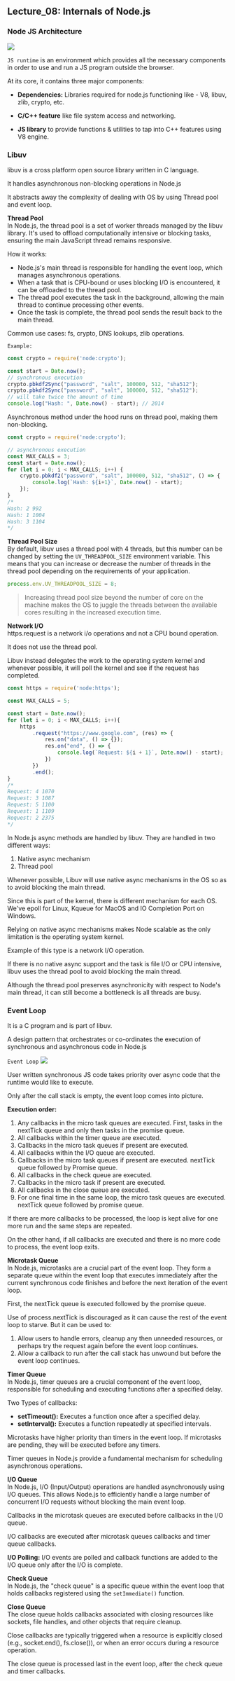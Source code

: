 ## Lecture_08: Internals of Node.js

### Node JS Architecture
<img src="https://cdn-clekk.nitrocdn.com/tkvYXMZryjYrSVhxKeFTeXElceKUYHeV/assets/images/optimized/rev-fe0ba7b/litslink.com/wp-content/uploads/2021/07/Node.js-Architecture-Chart.webp" class="center">

`JS runtime` is an environment which provides all the necessary components in order to use and run a JS program outside the browser.

At its core, it contains three major components:
- **Dependencies:** Libraries required for node.js functioning like - V8, libuv, zlib, crypto, etc.

- **C/C++ feature** like file system access and networking.

- **JS library** to provide functions & utilities to tap into C++ features using V8 engine.

### Libuv
libuv is a cross platform open source library written in C language.

It handles asynchronous non-blocking operations in Node.js

It abstracts away the complexity of dealing with OS by using Thread pool and event loop.

**Thread Pool**<br>
In Node.js, the thread pool is a set of worker threads managed by the libuv library. It's used to offload computationally intensive or blocking tasks, ensuring the main JavaScript thread remains responsive.

How it works:
- Node.js's main thread is responsible for handling the event loop, which manages asynchronous operations.
- When a task that is CPU-bound or uses blocking I/O is encountered, it can be offloaded to the thread pool.
- The thread pool executes the task in the background, allowing the main thread to continue processing other events.
- Once the task is complete, the thread pool sends the result back to the main thread.

Common use cases: fs, crypto, DNS lookups, zlib operations.

`Example:`
```js
const crypto = require('node:crypto');

const start = Date.now();
// synchronous execution
crypto.pbkdf2Sync("password", "salt", 100000, 512, "sha512");
crypto.pbkdf2Sync("password", "salt", 100000, 512, "sha512"); 
// will take twice the amount of time
console.log("Hash: ", Date.now() - start); // 2014
```

Asynchronous method under the hood runs on thread pool, making them non-blocking.
```js
const crypto = require('node:crypto');

// asynchronous execution
const MAX_CALLS = 3;
const start = Date.now();
for (let i = 0; i < MAX_CALLS; i++) {
    crypto.pbkdf2("password", "salt", 100000, 512, "sha512", () => {
        console.log(`Hash: ${i+1}`, Date.now() - start);
    });
}
/*
Hash: 2 992
Hash: 1 1004
Hash: 3 1104
*/
```

**Thread Pool Size**<br>
By default, libuv uses a thread pool with 4 threads, but this number can be changed by setting the `UV_THREADPOOL_SIZE` environment variable. This means that you can increase or decrease the number of threads in the thread pool depending on the requirements of your application.
```js
process.env.UV_THREADPOOL_SIZE = 8;
```
> Increasing thread pool size beyond the number of core on the machine makes the OS to juggle the threads between the available cores resulting in the increased execution time.

**Network I/O** <br>
https.request is a network i/o operations and not a CPU bound operation.

It does not use the thread pool.

Libuv instead delegates the work to the operating system kernel and whenever possible, it will poll the kernel and see if the request has completed.

```js
const https = require('node:https');

const MAX_CALLS = 5;

const start = Date.now();
for (let i = 0; i < MAX_CALLS; i++){
    https
        .request("https://www.google.com", (res) => {
            res.on("data", () => {});
            res.on("end", () => {
                console.log(`Request: ${i + 1}`, Date.now() - start);
            })
        })
        .end();
}
/*
Request: 4 1070
Request: 3 1087
Request: 5 1100
Request: 1 1109
Request: 2 2375
*/
```

In Node.js async methods are handled by libuv. They are handled in two different ways:
1. Native async mechanism
2. Thread pool

Whenever possible, Libuv will use native async mechanisms in the OS so as to avoid blocking the main thread.

Since this is part of the kernel, there is different mechanism for each OS. We've epoll for Linux, Kqueue for MacOS and IO Completion Port on Windows.

Relying on native async mechanisms makes Node scalable as the only limitation is the operating system kernel.

Example of this type is a network I/O operation.

If there is no native async support and the task is file I/O or CPU intensive, libuv uses the thread pool to avoid blocking the main thread.

Although the thread pool preserves asynchronicity with respect to Node's main thread, it can still become a bottleneck is all threads are busy.

### Event Loop
It is a C program and is part of libuv.

A design pattern that orchestrates or co-ordinates the execution of synchronous and asynchronous code in Node.js

`Event Loop`
<img src="https://cdn.builder.io/api/v1/image/assets%2FYJIGb4i01jvw0SRdL5Bt%2F6b288555862049b4b5cd7f19e2ae909f?format=webp&width=2000" class="center">

User written synchronous JS code takes priority over async code that the runtime would like to execute.

Only after the call stack is empty, the event loop comes into picture.

**Execution order:**<br>
1. Any callbacks in the micro task queues are executed. First, tasks in the nextTick queue and only then tasks in the promise queue.
2. All callbacks within the timer queue are executed.
3. Callbacks in the micro task queues if present are executed.
4. All callbacks within the I/O queue are executed.
5. Callbacks in the micro task queues if present are executed. nextTick queue followed by Promise queue.
6. All callbacks in the check queue are executed.
7. Callbacks in the micro task if present are executed.
8. All callbacks in the close queue are executed.
9. For one final time in the same loop, the micro task queues are executed. nextTick queue followed by promise queue.

If there are more callbacks to be processed, the loop is kept alive for one more run and the same steps are repeated.

On the other hand, if all callbacks are executed and there is no more code to process, the event loop exits.

**Microtask Queue** <br>
In Node.js, microtasks are a crucial part of the event loop. They form a separate queue within the event loop that executes immediately after the current synchronous code finishes and before the next iteration of the event loop.

First, the nextTick queue is executed followed by the promise queue.

Use of process.nextTick is discouraged as it can cause the rest of the event loop to starve. But it can be used to:
1. Allow users to handle errors, cleanup any then unneeded resources, or perhaps try the request again before the event loop continues.
2. Allow a callback to run after the call stack has unwound but before the event loop continues.

**Timer Queue** <br>
In Node.js, timer queues are a crucial component of the event loop, responsible for scheduling and executing functions after a specified delay.

Two Types of callbacks:
- **setTimeout():** Executes a function once after a specified delay.
- **setInterval():** Executes a function repeatedly at specified intervals.

Microtasks have higher priority than timers in the event loop. If microtasks are pending, they will be executed before any timers.

Timer queues in Node.js provide a fundamental mechanism for scheduling asynchronous operations.

**I/O Queue** <br>
In Node.js, I/O (Input/Output) operations are handled asynchronously using I/O queues. This allows Node.js to efficiently handle a large number of concurrent I/O requests without blocking the main event loop.

Callbacks in the microtask queues are executed before callbacks in the I/O queue.

I/O callbacks are executed after microtask queues callbacks and timer queue callbacks.

**I/O Polling:** I/O events are polled and callback functions are added to the I/O queue only after the I/O is complete.

**Check Queue** <br>
In Node.js, the "check queue" is a specific queue within the event loop that holds callbacks registered using the `setImmediate()` function.

**Close Queue** <br>
The close queue holds callbacks associated with closing resources like sockets, file handles, and other objects that require cleanup. 

Close callbacks are typically triggered when a resource is explicitly closed (e.g., socket.end(), fs.close()), or when an error occurs during a resource operation.

The close queue is processed last in the event loop, after the check queue and timer callbacks.
